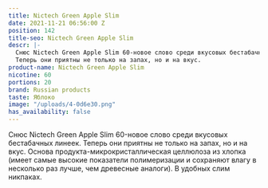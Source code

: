 ```yaml
---
title: Nictech Green Apple Slim
date: 2021-11-21 06:56:00 Z
position: 142
title-seo: Nictech Green Apple Slim
descr: |-
  Снюс Nictech Green Apple Slim 60-новое слово среди вкусовых бестабачных линеек.
  Теперь они приятны не только на запах, но и на вкус.
product-name: Nictech Green Apple Slim
nicotine: 60
portions: 20
brand: Russian products
taste: Яблоко
image: "/uploads/4-0d6e30.png"
has_availability: false
---
```


Снюс Nictech Green Apple Slim 60-новое слово среди вкусовых бестабачных линеек.
Теперь они приятны не только на запах, но и на вкус.
Основа продукта-микрокристаллическая целлюлоза из хлопка (имеет самые высокие показатели полимеризации и сохраняют влагу в несколько раз лучше, чем древесные аналоги).
В удобных слим никпаках.